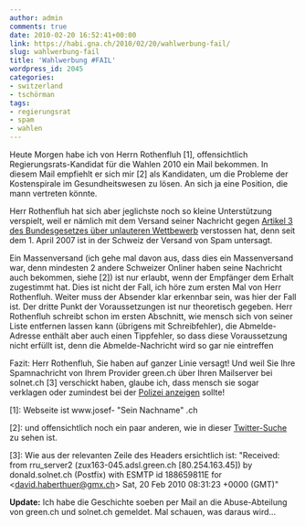 ```yaml
---
author: admin
comments: true
date: 2010-02-20 16:52:41+00:00
link: https://habi.gna.ch/2010/02/20/wahlwerbung-fail/
slug: wahlwerbung-fail
title: 'Wahlwerbung #FAIL'
wordpress_id: 2045
categories:
- switzerland
- tschörman
tags:
- regierungsrat
- spam
- wahlen
---
```



Heute Morgen habe ich von Herrn Rothenfluh [1], offensichtlich Regierungsrats-Kandidat für die Wahlen 2010 ein Mail bekommen.
In diesem Mail empfiehlt er sich mir [2] als Kandidaten, um die Probleme der Kostenspirale im Gesundheitswesen zu lösen.
An sich ja eine Position, die mann vertreten könnte.

Herr Rothenfluh hat sich aber jeglichste noch so kleine Unterstützung verspielt, weil er nämlich mit dem Versand seiner Nachricht gegen [Artikel 3 des Bundesgesetzes über unlauteren Wettbewerb](http://www.admin.ch/ch/d/sr/241/a3.html) verstossen hat, denn seit dem 1\. April 2007 ist in der Schweiz der Versand von Spam untersagt.

Ein Massenversand (ich gehe mal davon aus, dass dies ein Massenversand war, denn mindesten 2 andere Schweizer Onliner haben seine Nachricht auch bekommen, siehe [2]) ist nur erlaubt, wenn der Empfänger dem Erhalt zugestimmt hat.
Dies ist nicht der Fall, ich höre zum ersten Mal von Herr Rothenfluh.
Weiter muss der Absender klar erkennbar sein, was hier der Fall ist.
Der dritte Punkt der Voraussetzungen ist nur theoretisch gegeben.
Herr Rothenfluh schreibt schon im ersten Abschnitt, wie mensch sich von seiner Liste entfernen lassen kann (übrigens mit Schreibfehler), die Abmelde-Adresse enthält aber auch einen Tippfehler, so dass diese Voraussetzung nicht erfüllt ist, denn die Abmelde-Nachricht wird so gar nie eintreffen

Fazit: Herr Rothenfluh, Sie haben auf ganzer Linie versagt!
Und weil Sie Ihre Spamnachricht von Ihrem Provider green.ch über Ihren Mailserver bei solnet.ch [3] verschickt haben, glaube ich, dass mensch sie sogar verklagen oder zumindest bei der [Polizei anzeigen](http://www.swissinfo.ch/ger/Neues_Gesetz_-_Schweiz_belegt_Spam_mit_Bann.html?cid=5814432) sollte!

[1]: Webseite ist www.josef- "Sein Nachname" .ch

[2]: und offensichtlich noch ein paar anderen, wie in dieser [Twitter-Suche](http://search.twitter.com/search?q=rothenfluh) zu sehen ist.

[3]: Wie aus der relevanten Zeile des Headers ersichtlich ist: "Received: from rru_server2 (zux163-045.adsl.green.ch [80.254.163.45]) by donald.solnet.ch (Postfix) with ESMTP id 188659811E for &lt;david.haberthuer@gmx.ch&gt; Sat, 20 Feb 2010 08:31:23 +0000 (GMT)"

**Update:** Ich habe die Geschichte soeben per Mail an die Abuse-Abteilung von green.ch und solnet.ch gemeldet. Mal schauen, was daraus wird...
